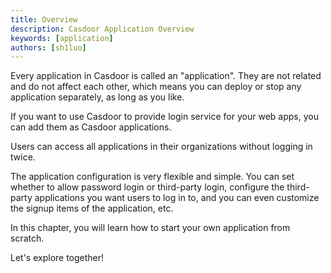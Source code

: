 ```yaml
---
title: Overview
description: Casdoor Application Overview
keywords: [application]
authors: [sh1luo]
---
```


Every application in Casdoor is called an "application". They are not related and do not affect each other, which means you can deploy or stop any application separately, as long as you like.

If you want to use Casdoor to provide login service for your web apps, you can add them as Casdoor applications.

Users can access all applications in their organizations without logging in twice.

The application configuration is very flexible and simple. You can set whether to allow password login or third-party login, configure the third-party applications you want users to log in to, and you can even customize the signup items of the application, etc.

In this chapter, you will learn how to start your own application from scratch.

Let's explore together!

